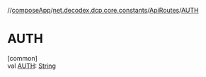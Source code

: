 //[composeApp](../../../index.md)/[net.decodex.dcp.core.constants](../index.md)/[ApiRoutes](index.md)/[AUTH](-a-u-t-h.md)

# AUTH

[common]\
val [AUTH](-a-u-t-h.md): [String](https://kotlinlang.org/api/latest/jvm/stdlib/kotlin/-string/index.html)

